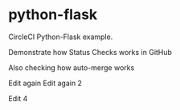 # python-flask
CircleCI Python-Flask example.

Demonstrate how Status Checks works in GitHub

Also checking how auto-merge works

Edit again
Edit again 2

Edit 4

